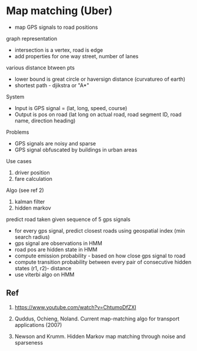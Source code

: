 
# Map matching (Uber)

- map GPS signals to road positions

graph representation 
* intersection is a vertex, road is edge
* add properties for one way street, number of lanes

various distance btween pts
* lower bound is great circle or haversign distance (curvatureo of earth)
* shortest path - djikstra or "A\*"

System 
* Input is GPS signal = (lat, long, speed, course)
* Output is pos on road (lat long on actual road, road segment ID, road name, direction heading)

Problems
* GPS signals are noisy and sparse
* GPS signal obfuscated by buildings in urban areas

Use cases
1. driver position
2. fare calculation

Algo (see ref 2)
1. kalman filter
2. hidden markov

predict road taken given sequence of 5 gps signals
* for every gps signal, predict closest roads using geospatial index (min search radius)
* gps signal are observations in HMM
* road pos are hidden state in HMM
* compute emission probability - based on how close gps signal to road
* compute transition probability between every pair of consecutive hidden states (r1, r2)- distance 
* use viterbi algo on HMM

## Ref

1. https://www.youtube.com/watch?v=ChtumoDfZXI

2. Quddus, Ochieng, Noland.  Current map-matching algo for transport applications (2007)
3. Newson and Krumm.  Hidden Markov map matching through noise and sparseness

